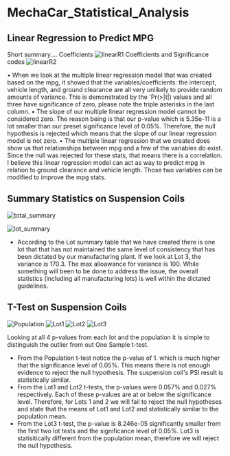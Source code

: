 # MechaCar_Statistical_Analysis

## Linear Regression to Predict MPG
Short summary....
Coefficients
![linearR1](path)
Coefficients and Significance codes
![linearR2](path)

•	When we look at the multiple linear regression model that was created based on the mpg, it showed that the variables/coefficients: the intercept, vehicle length, and ground clearance are all very unlikely to provide random amounts of variance. This is demonstrated by the 'Pr(>|t|) values and all three have significance of zero, please note the triple asterisks in the last column.
•	The slope of our multiple linear regression model cannot be considered zero. The reason being is that our p-value which is 5.35e-11 is a lot smaller than our preset significance level of 0.05%. Therefore, the null hypothesis is rejected which means that the slope of our linear regression model is not zero.
•	The multiple linear regression that we created does show us that relationships between mpg and a few of the variables do exist. Since the null was rejected for these stats, that means there is a correlation. I believe this linear regression model can act as way to predict mpg in relation to ground clearance and vehicle length. Those two variables can be modified to improve the mpg stats.

## Summary Statistics on Suspension Coils

![total_summary](path)

![lot_summary](path)

* According to the Lot summary table that we have created there is one lot that that has not maintained the same level of consistency that has been dictated by our manufacturing plant. If we look at Lot 3, the variance is 170.3. The max alloawance for variance is 100. While something will been to be done to address the issue, the overall statistics (including all manufacturing lots) is well within the dictated guidelines.

## T-Test on Suspension Coils

![Population](path)
![Lot1](path)
![Lot2](path)
![Lot3](path)

Looking at all 4 p-values from each lot and the population it is simple to distinguish the outlier from out One Sample t-test.

* From the Population t-test notice the p-value of 1. which is much higher that the significance level of 0.05%. This means there is not enough evidence to reject the null hypothesis. The suspension coil's PSI result is statistically similar.
* From the Lot1 and Lot2 t-tests, the p-values were 0.057% and 0.027% respectively. Each of these p-values are at or below the significance level. Therefore, for Lots 1 and 2 we will fail to reject the null hypotheses and state that the means of Lot1 and Lot2 and statistically similar to the population mean.
* From the Lot3 t-test, the p-value is 8.246e-05 significantly smaller from the first two lot tests and the significance level of 0.05%. Lot3 is statisitically different from the population mean, therefore we will reject the null hypothesis.
